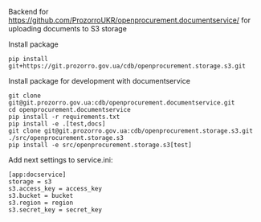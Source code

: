 Backend for https://github.com/ProzorroUKR/openprocurement.documentservice/ for uploading documents to S3 storage


Install package
```
pip install git+https://git.prozorro.gov.ua/cdb/openprocurement.storage.s3.git
```
    
Install package for development with documentservice
```
git clone git@git.prozorro.gov.ua:cdb/openprocurement.documentservice.git
cd openprocurement.documentservice
pip install -r requirements.txt
pip install -e .[test,docs]
git clone git@git.prozorro.gov.ua:cdb/openprocurement.storage.s3.git ./src/openprocurement.storage.s3
pip install -e src/openprocurement.storage.s3[test]
```

Add next settings to service.ini:
```
[app:docservice]
storage = s3
s3.access_key = access_key
s3.bucket = bucket
s3.region = region
s3.secret_key = secret_key
```

